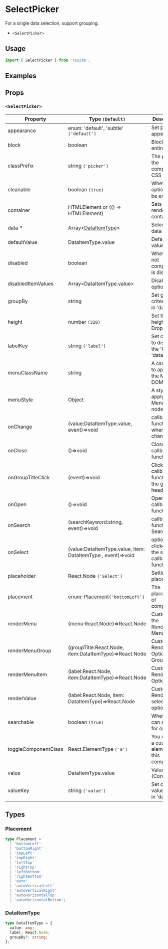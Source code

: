 # SelectPicker

For a single data selection, support grouping.

* `<SelectPicker>`

## Usage

```js
import { SelectPicker } from 'rsuite';
```

## Examples

<!--{demo}-->

## Props

### `<SelectPicker>`

| Property             | Type `(Default)`                                             | Description                                            |
| -------------------- | ------------------------------------------------------------ | ------------------------------------------------------ |
| appearance           | enum: 'default', 'subtle' `('default')`                      | Set picker appearence                                  |
| block                | boolean                                                      | Blocking an entire row                                 |
| classPrefix          | string `('picker')`                                          | The prefix of the component CSS class                  |
| cleanable            | boolean `(true)`                                             | Whether the option can be emptied.                     |
| container            | HTMLElement or (() => HTMLElement)                           | Sets the rendering container                           |
| data \*              | Array&lt;[DataItemType](#DataItemType)&gt;                   | Selectable data                                        |
| defaultValue         | DataItemType.value                                           | Default value                                          |
| disabled             | boolean                                                      | Whether or not component is disabled                   |
| disabledItemValues   | Array&lt;DataItemType.value&gt;                              | Disable optional                                       |
| groupBy              | string                                                       | Set grouping criteria 'key' in 'data'                  |
| height               | number `(320)`                                               | Set the height of the Dropdown                         |
| labelKey             | string `('label')`                                           | Set options to display the 'key' in 'data'             |
| menuClassName        | string                                                       | A css class to apply to the Menu DOM node.             |
| menuStyle            | Object                                                       | A style to apply to the Menu DOM node.                 |
| onChange             | (value:DataItemType.value, event)=>void                      | callback function when value changes                   |
| onClose              | ()=>void                                                     | Close callback functions                               |
| onGroupTitleClick    | (event)=>void                                                | Click the callback function for the group header       |
| onOpen               | ()=>void                                                     | Open callback function                                 |
| onSearch             | (searchKeyword:string, event)=>void                          | callback function for Search                           |
| onSelect             | (value:DataItemType.value, item: DataItemType , event)=>void | option is clicked after the selected callback function |
| placeholder          | React.Node `('Select')`                                      | Setting placeholders                                   |
| placement            | enum: [Placement](#Placement)`('bottomLeft')`                | The placement of component                             |
| renderMenu           | (menu:React.Node)=>React.Node                                | Customizing the Rendering Menu list                    |
| renderMenuGroup      | (groupTitle:React.Node, item:DataItemType)=>React.Node       | Custom Render Options Group                            |
| renderMenuItem       | (label:React.Node, item:DataItemType)=>React.Node            | Custom Render Options                                  |
| renderValue          | (label:React.Node, item: DataItemType)=>React.Node           | Custom Render selected options                         |
| searchable           | boolean `(true)`                                             | Whether you can search for options.                    |
| toggleComponentClass | React.ElementType `('a')`                                    | You can use a custom element for this component        |
| value                | DataItemType.value                                           | Value (Controlled)                                     |
| valueKey             | string `('value')`                                           | Set option value 'key' in 'data'                       |

## Types

### Placement

```ts
type Placement =
  | 'bottomLeft'
  | 'bottomRight'
  | 'topLeft'
  | 'topRight'
  | 'leftTop'
  | 'rightTop'
  | 'leftBottom'
  | 'rightBottom'
  | 'auto'
  | 'autoVerticalLeft'
  | 'autoVerticalRight'
  | 'autoHorizontalTop'
  | 'autoHorizontalBottom';
```

### DataItemType

```ts
type DataItemType = {
  value: any;
  label: React.Node;
  groupBy?: string;
};
```
